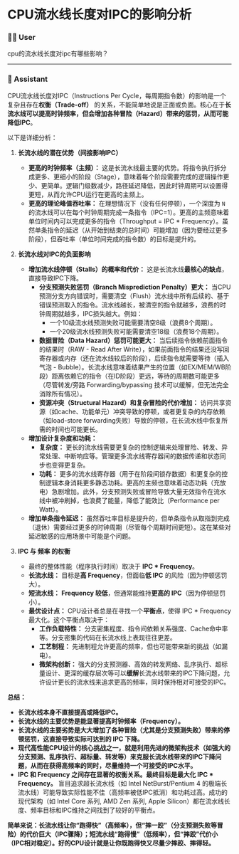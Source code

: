 # CPU流水线长度对IPC的影响分析

### 🧑‍💻 User

cpu的流水线长度对ipc有哪些影响？

---

### 🤖 Assistant

CPU流水线长度对IPC（Instructions Per Cycle，每周期指令数）的影响是一个复杂且存在**权衡（Trade-off）** 的关系，不能简单地说是正面或负面。核心在于**长流水线可以提高时钟频率，但会增加各种冒险（Hazard）带来的惩罚，从而可能降低IPC**。

以下是详细分析：

1.  **长流水线的潜在优势（间接影响IPC）**
    *   **更高的时钟频率（主频）：** 这是长流水线最主要的优势。将指令执行拆分成更多、更细小的阶段（Stage），意味着每个阶段需要完成的逻辑操作更少、更简单。逻辑门级数减少，路径延迟降低，因此时钟周期可以设置得更短，从而允许CPU运行在更高的主频上。
    *   **更高的理论峰值吞吐率：** 在理想情况下（没有任何停顿），一个深度为 `N` 的流水线可以在每个时钟周期完成一条指令（IPC=1）。更高的主频意味着单位时间内可以完成更多的指令（Throughput = IPC * Frequency）。虽然单条指令的延迟（从开始到结束的总时间）可能增加（因为要经过更多阶段），但吞吐率（单位时间完成的指令数）的目标是提升的。

2.  **长流水线对IPC的负面影响**
    *   **增加流水线停顿（Stalls）的概率和代价：** 这是长流水线**最核心的缺点**，直接导致IPC下降。
        *   **分支预测失败惩罚（Branch Misprediction Penalty）更大：** 当CPU预测分支方向错误时，需要清空（Flush）流水线中所有后续的、基于错误预测取入的指令。流水线越长，被清空的指令就越多，浪费的时钟周期就越多，IPC损失越大。例如：
            *   一个10级流水线预测失败可能需要清空8级（浪费8个周期）。
            *   一个20级流水线预测失败可能需要清空18级（浪费18个周期）。
        *   **数据冒险（Data Hazard）惩罚可能更大：** 当后续指令依赖前面指令的结果时（RAW - Read After Write），如果前面指令的结果还没写回寄存器或内存（还在流水线较后的阶段），后续指令就需要等待（插入气泡 - Bubble）。长流水线意味着结果产生的位置（如EX/MEM/WB阶段）距离依赖它的指令（在ID阶段）更远，等待的周期数可能更多（尽管转发/旁路 Forwarding/bypassing 技术可以缓解，但无法完全消除所有情况）。
        *   **资源冲突（Structural Hazard）和复杂冒险的代价增加：** 访问共享资源（如cache、功能单元）冲突导致的停顿，或者更复杂的内存依赖（如load-store forwarding失败）导致的停顿，在长流水线中恢复所需的时间也可能更长。
    *   **增加设计复杂度和功耗：**
        *   **复杂度：** 更长的流水线需要更复杂的控制逻辑来处理冒险、转发、异常处理、中断响应等。管理更多流水线寄存器间的数据传递和状态同步也变得更复杂。
        *   **功耗：** 更多的流水线寄存器（用于在阶段间锁存数据）和更复杂的控制逻辑本身消耗更多静态功耗。更高的主频也意味着动态功耗（充放电）急剧增加。此外，分支预测失败或冒险导致大量无效指令在流水线中被冲刷掉，也浪费了能量，降低了能效比（Performance per Watt）。
    *   **增加单条指令延迟：** 虽然吞吐率目标是提升的，但单条指令从取指到完成（退休）需要经过更多的时钟周期（尽管每个周期时间更短）。这在某些对延迟敏感的应用场景中可能是个问题。

3.  **IPC 与 频率 的权衡**
    *   最终的整体性能（程序执行时间）取决于 **IPC * Frequency**。
    *   **长流水线：** 目标是**高 Frequency**，但面临**低 IPC** 的风险（因为停顿惩罚大）。
    *   **短流水线：** **Frequency 较低**，但通常能维持**更高的 IPC**（因为停顿惩罚小）。
    *   **最优设计点：** CPU设计者总是在寻找一个**平衡点**，使得 IPC * Frequency 最大化。这个平衡点取决于：
        *   **工作负载特性：** 分支密集程度、指令间依赖关系强度、Cache命中率等。分支密集的代码在长流水线上表现往往更差。
        *   **工艺制程：** 先进制程允许更高的频率，但也可能带来新的挑战（如漏电）。
        *   **微架构创新：** 强大的分支预测器、高效的转发网络、乱序执行、超标量设计、更深的缓存层次等可以**缓解**长流水线带来的IPC下降问题，允许设计更长的流水线来追求更高的频率，同时保持相对可接受的IPC。

**总结：**

*   **长流水线本身不直接提高或降低IPC。**
*   **长流水线的主要优势是能显著提高时钟频率（Frequency）。**
*   **长流水线的主要劣势是大大增加了各种冒险（尤其是分支预测失败）带来的停顿惩罚，这直接导致实际可达到的 IPC 下降。**
*   **现代高性能CPU设计的核心挑战之一，就是利用先进的微架构技术（如强大的分支预测、乱序执行、超标量、转发等）来克服长流水线带来的IPC下降问题，从而在获得高频率的同时，尽量维持一个可接受的IPC水平。**
*   **IPC 和 Frequency 之间存在显著的权衡关系。最终目标是最大化 IPC * Frequency。** 盲目追求超长流水线（如 Intel NetBurst/Pentium 4 的极端长流水线）可能导致实际性能不佳（高频率被低IPC抵消）和功耗过高。成功的现代架构（如 Intel Core 系列, AMD Zen 系列, Apple Silicon）都在流水线长度、频率目标和IPC维持之间找到了较好的平衡点。

**简单来说：长流水线让你“跑得快”（高频率），但“摔一跤”（分支预测失败等冒险）的代价巨大（IPC骤降）；短流水线“跑得慢”（低频率），但“摔跤”代价小（IPC相对稳定）。好的CPU设计就是让你既跑得快又尽量少摔跤、摔得轻。**